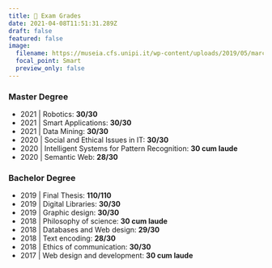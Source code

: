 ```yaml
---
title: 🥇 Exam Grades
date: 2021-04-08T11:51:31.289Z
draft: false
featured: false
image:
  filename: https://museia.cfs.unipi.it/wp-content/uploads/2019/05/marchio_unipi_white-web.png
  focal_point: Smart
  preview_only: false
---
```


### Master Degree
- 2021 | Robotics: **30/30**
- 2021 | Smart Applications: **30/30**
- 2021 | Data Mining: **30/30**
- 2020 | Social and Ethical Issues in IT: **30/30**
- 2020 | Intelligent Systems for Pattern Recognition: **30 cum laude**
- 2020 | Semantic Web: **28/30**

### Bachelor Degree

- 2019 | Final Thesis: **110/110**
- 2019 | Digital Libraries: **30/30**
- 2019 | Graphic design: **30/30**
- 2018 | Philosophy of science: **30 cum laude**
- 2018 | Databases and Web design: **29/30**
- 2018 | Text encoding: **28/30**
- 2018 | Ethics of communication: **30/30**
- 2017 | Web design and development: **30 cum laude**
